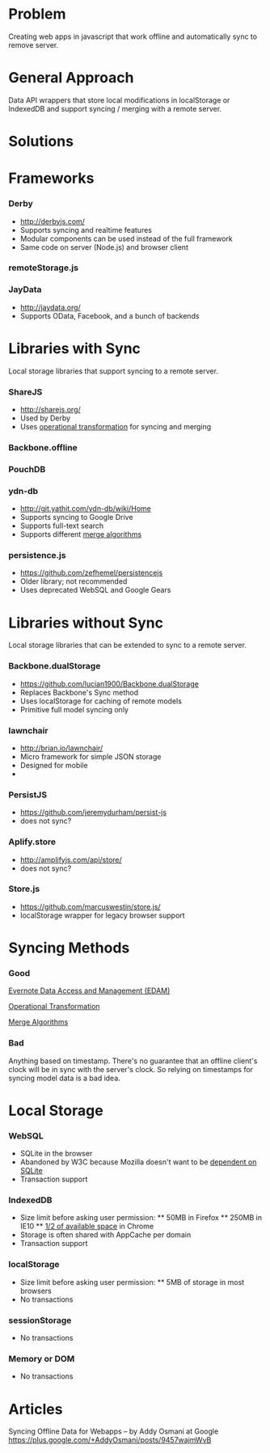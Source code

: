 # Problem

Creating web apps in javascript that work offline and automatically sync to remove server.

# General Approach

Data API wrappers that store local modifications in localStorage or IndexedDB and support 
syncing / merging with a remote server.

# Solutions


Frameworks
==========

### Derby
* http://derbyjs.com/
* Supports syncing and realtime features
* Modular components can be used instead of the full framework
* Same code on server (Node.js) and browser client

### remoteStorage.js

### JayData
* http://jaydata.org/
* Supports OData, Facebook, and a bunch of backends

Libraries with Sync
===================

Local storage libraries that support syncing to a remote server.

### ShareJS
* http://sharejs.org/
* Used by Derby
* Uses [operational transformation](http://en.wikipedia.org/wiki/Operational_transformation)
  for syncing and merging

### Backbone.offline

### PouchDB

### ydn-db
* http://git.yathit.com/ydn-db/wiki/Home
* Supports syncing to Google Drive
* Supports full-text search
* Supports different [merge algorithms](http://git.yathit.com/ydn-db/src/92a33f189b70/js/ydn/db/algo?at=master)

### persistence.js
* https://github.com/zefhemel/persistencejs
* Older library; not recommended
* Uses deprecated WebSQL and Google Gears


Libraries without Sync
======================

Local storage libraries that can be extended to sync to a remote server.

### Backbone.dualStorage
* https://github.com/lucian1900/Backbone.dualStorage
* Replaces Backbone's Sync method
* Uses localStorage for caching of remote models
* Primitive full model syncing only

### lawnchair
* http://brian.io/lawnchair/
* Micro framework for simple JSON storage
* Designed for mobile
* 

### PersistJS
* https://github.com/jeremydurham/persist-js
* does not sync?

### Aplify.store
* http://amplifyjs.com/api/store/
* does not sync?

### Store.js
* https://github.com/marcuswestin/store.js/
* localStorage wrapper for legacy browser support





Syncing Methods
===============

### Good

[Evernote Data Access and Management (EDAM)](http://dev.evernote.com/media/pdf/edam-sync.pdf)

[Operational Transformation](http://en.wikipedia.org/wiki/Operational_transformation)

[Merge Algorithms](http://en.wikipedia.org/wiki/Merge_(revision_control))


### Bad

Anything based on timestamp. There's no guarantee that an offline client's clock will be in 
sync with the server's clock. So relying on timestamps for syncing model data is a bad idea.


Local Storage
=============

### WebSQL
* SQLite in the browser
* Abandoned by W3C because Mozilla doesn't want to be [dependent on SQLite](https://hacks.mozilla.org/2010/06/beyond-html5-database-apis-and-the-road-to-indexeddb/)
* Transaction support

### IndexedDB
* Size limit before asking user permission:
** 50MB in Firefox
** 250MB in IE10
** [1/2 of available space](https://developers.google.com/chrome/whitepapers/storage#temporary) in Chrome
* Storage is often shared with AppCache per domain
* Transaction support

### localStorage
* Size limit before asking user permission:
** 5MB of storage in most browsers
* No transactions

### sessionStorage
* No transactions

### Memory or DOM
* No transactions



Articles
========

Syncing Offline Data for Webapps – by Addy Osmani at Google<br>
https://plus.google.com/+AddyOsmani/posts/9457wajmWvB



